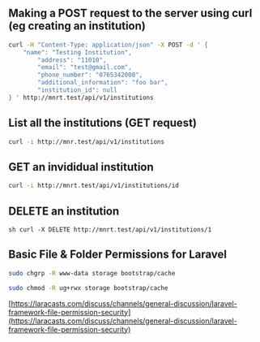 ## Making a POST request to the server using curl (eg creating an institution)
```sh
curl -H "Content-Type: application/json" -X POST -d ' {
    "name": "Testing Institution",
        "address": "11010",
        "email": "test@gmail.com",
        "phone_number": "0765342000",
        "additional_information": "foo bar",
        "institution_id": null
} ' http://mnrt.test/api/v1/institutions
```

## List all the institutions (GET request)
```sh
curl -i http://mnr.test/api/v1/institutions
```

## GET an invididual institution
```sh
curl -i http://mnrt.test/api/v1/institutions/id
```

## DELETE an institution
```
sh curl -X DELETE http://mnrt.test/api/v1/institutions/1
```

## Basic File & Folder Permissions for Laravel
```sh
sudo chgrp -R www-data storage bootstrap/cache
```
```sh
sudo chmod -R ug+rwx storage bootstrap/cache
```
[https://laracasts.com/discuss/channels/general-discussion/laravel-framework-file-permission-security](https://laracasts.com/discuss/channels/general-discussion/laravel-framework-file-permission-security)
